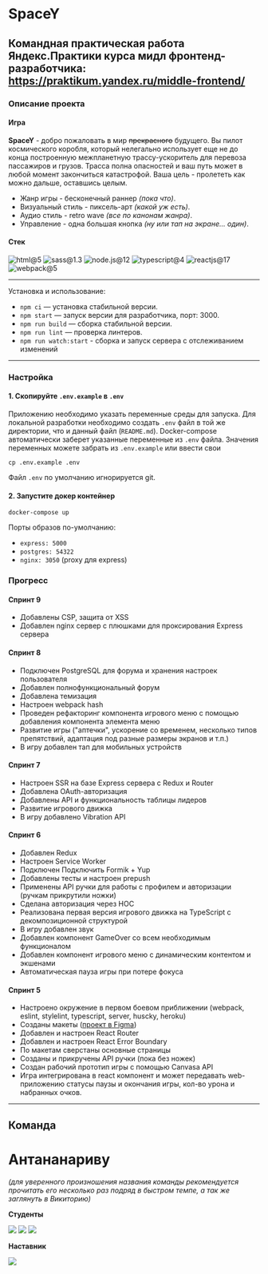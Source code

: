 # SpaceY

Командная практическая работа Яндекс.Практики курса мидл фронтенд-разработчика:
https://praktikum.yandex.ru/middle-frontend/
--------------------------------------------

### Описание проекта

#### Игра

**SpaceY** - добро пожаловать в мир ~~прекрасного~~ будущего. Вы пилот космического коробля, который нелегально использует еще не до конца построенную межпланетную трассу-ускоритель для перевоза пассажиров и грузов. Трасса полна опасностей и ваш путь может в любой момент закончиться катастрофой. Ваша цель - пролететь как можно дальше, оставшись целым.

- Жанр игры - бесконечный раннер *(пока что)*.
- Визуальный стиль - пиксель-арт *(какой уж есть)*.
- Аудио стиль - retro wave *(все по канонам жанра)*.
- Управление - одна большая кнопка *(ну или тап на экране... один)*.

#### Стек

![html@5](https://img.shields.io/badge/html-5-E34F26?style=for-the-badge&logo=html5) ![sass@1.3](https://img.shields.io/badge/sass-1.3-CC6699?style=for-the-badge&logo=sass) ![node.js@12](https://img.shields.io/badge/node.js-12-339933?style=for-the-badge&logo=nodedotjs) ![typescript@4](https://img.shields.io/badge/typescript-4-3178C6?style=for-the-badge&logo=typescript) ![reactjs@17](https://img.shields.io/badge/Reactjs-17-61DAFB?style=for-the-badge&logo=react) ![webpack@5](https://img.shields.io/badge/webpack-5-8dd6f9?style=for-the-badge&logo=webpack)

---
Установка и использование:

- `npm ci` — установка стабильной версии.
- `npm start` — запуск версии для разработчика, порт: 3000.
- `npm run build` — сборка стабильной версии.
- `npm run lint` — проверка линтеров.
- `npm run watch:start` - сборка и запуск сервера с отслеживанием изменений

---

### Настройка

#### 1. Скопируйте `.env.example` в `.env`
Приложению необходимо указать переменные среды для запуска. Для локальной разработки необходимо создать `.env` файл в той же директории, что и данный файл (`README.md`). Docker-compose автоматически заберет указанные переменные из `.env` файла.
Значения переменных можете забрать из `.env.example` или ввести свои

```cp .env.example .env```

Файл `.env` по умолчанию игнорируется git.

#### 2. Запустите докер контейнер
```docker-compose up```

Порты образов по-умолчанию:
- `express: 5000`
- `postgres: 54322`
- `nginx: 3050` (proxy для express)

### Прогресс

#### Спринт 9

- Добавлены CSP, защита от XSS
- Добавлен nginx сервер с плюшками для проксирования Express сервера

#### Спринт 8

- Подключен PostgreSQL для форума и хранения настроек пользователя
- Добавлен полнофункциональный форум
- Добавлена темизация
- Настроен webpack hash
- Проведен рефакторинг компонента игрового меню с помощью добавления компонента элемента меню
- Развитие игры ("аптечки", ускорение со временем, несколько типов препятствий, адаптация под разные размеры экранов и т.п.)
- В игру добавлен тап для мобильных устройств

#### Спринт 7

- Настроен SSR на базе Express сервера с Redux и Router
- Добавлена OAuth-авторизация
- Добавлены API и функциональность таблицы лидеров
- Развитие игрового движка
- В игру добавлено Vibration API

#### Спринт 6

- Добавлен Redux
- Настроен Service Worker
- Подключен Подключить Formik + Yup
- Добавлены тесты и настроен prepush
- Применены API ручки для работы с профилем и авторизации (ручкам прикрутили ножки)
- Сделана авторизация через HOC
- Реализована первая версия игрового движка на TypeScript с декомпозиционной структурой
- В игру добавлен звук
- Добавлен компонент GameOver со всем необходимым функционалом
- Добавлен компонент игрового меню с динамическим контентом и экшенами
- Автоматическая пауза игры при потере фокуса

#### Спринт 5

- Настроено окружение в первом боевом приближении (webpack, eslint, stylelint, typescript, server, huscky, heroku)
- Созданы макеты ([проект в Figma](https://www.figma.com/file/uvThBv2cRZ8VvPoJb9CDWW/SpaceY?node-id=20%3A164&viewport=387%2C-1234%2C0.4691857099533081))
- Добавлен и настроен React Router
- Добавлен и настроен React Error Boundary
- По макетам сверстаны основные страницы
- Созданы и прикручены API ручки (пока без ножек)
- Создан рабочий прототип игры с помощью Canvasa API
- Игра интегрирована в react компонент и может передавать web-приложению статусы паузы и окончания игры, кол-во урона и набранных очков.

---

## Команда

# Антананариву

*(для уверенного произношения названия команды рекомендуется прочитать его несколько раз подряд в быстром темпе, а так же заглянуть в Викиторию)*

**Студенты**

[![](https://github.com/ValeriaKoliagina.png?size=50)](https://github.com/ValeriaKoliagina) [![](https://github.com/SupergroverNN.png?size=50)](https://github.com/SupergroverNN) [![](https://github.com/StopNGo.png?size=50)](https://github.com/StopNGo)

**Наставник**

[![](https://github.com/kotosha-real.png?size=50)](https://github.com/kotosha-real)

